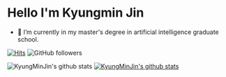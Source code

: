 # Hello I'm Kyungmin Jin
- 🔭 I’m currently in my master's degree in artificial intelligence graduate school.


[![Hits](https://hits.seeyoufarm.com/api/count/incr/badge.svg?url=https%3A%2F%2Fgithub.com%2FKyungMinJin&count_bg=%23E060FF&title_bg=%23555555&icon=github.svg&icon_color=%23E7E7E7&title=hits&edge_flat=false)](https://hits.seeyoufarm.com) ![GitHub followers](https://img.shields.io/github/followers/KyungMinJin?style=social)

![KyungMinJin's github stats](https://github-readme-stats.vercel.app/api?username=KyungMinJin&show_icons=true)
[![KyungMinJin's github stats](https://github-readme-stats.vercel.app/api/top-langs/?username=KyungMinJin&show_icons=true&langs_count=8&title_color=004386&icon_color=004386&layout=compact)](https://github.com/KyungMinJin)

<!--
**KyungMinJin/KyungMinJin** is a ✨ _special_ ✨ repository because its `README.md` (this file) appears on your GitHub profile.

Here are some ideas to get you started:

- 🔭 I’m currently working on ...
- 🌱 I’m currently learning ...
- 👯 I’m looking to collaborate on ...
- 🤔 I’m looking for help with ...
- 💬 Ask me about ...
- 📫 How to reach me: ...
- 😄 Pronouns: ...
- ⚡ Fun fact: ...
-->

